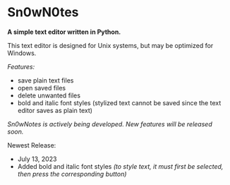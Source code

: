 # Sn0wN0tes
**A simple text editor written in Python.**

This text editor is designed for Unix systems, but may be optimized for Windows.

_Features:_
- save plain text files
- open saved files
- delete unwanted files
- bold and italic font styles (stylized text cannot be saved since the text editor saves as plain text)

_Sn0wNotes is actively being developed. New features will be released soon._

Newest Release:
- July 13, 2023
- Added bold and italic font styles _(to style text, it must first be selected, then press the corresponding button)_

